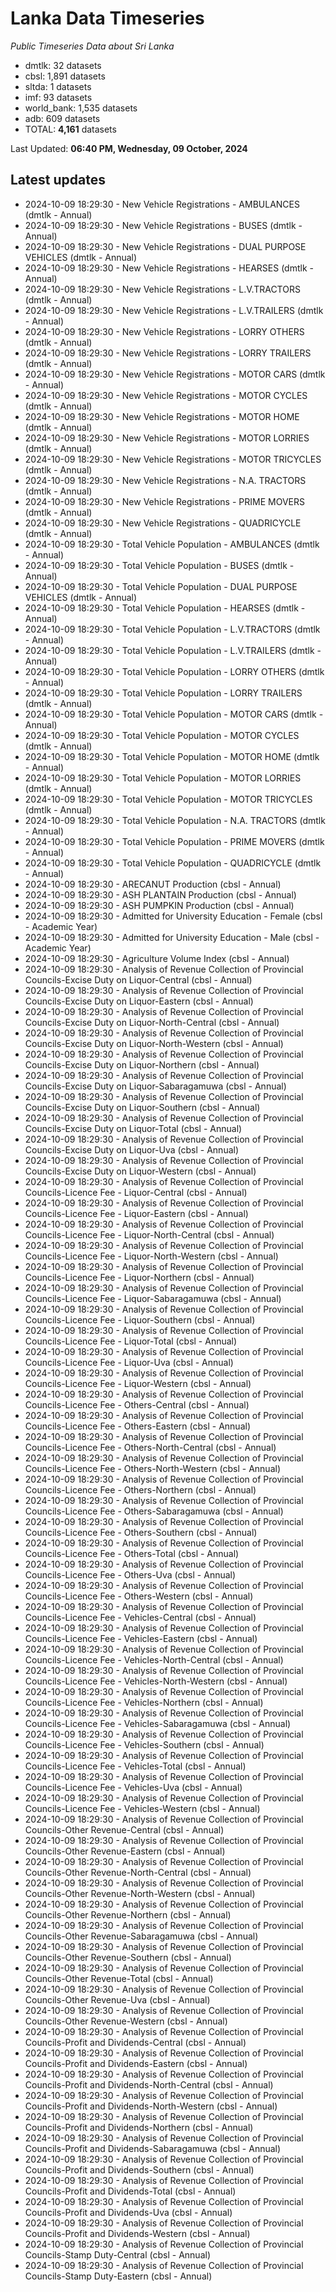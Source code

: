 # Lanka Data Timeseries
*Public Timeseries Data about Sri Lanka*

* dmtlk: 32 datasets
* cbsl: 1,891 datasets
* sltda: 1 datasets
* imf: 93 datasets
* world_bank: 1,535 datasets
* adb: 609 datasets
* TOTAL: **4,161** datasets

Last Updated: **06:40 PM, Wednesday, 09 October, 2024**

## Latest updates

* 2024-10-09 18:29:30 - New Vehicle Registrations - AMBULANCES (dmtlk - Annual)
* 2024-10-09 18:29:30 - New Vehicle Registrations - BUSES (dmtlk - Annual)
* 2024-10-09 18:29:30 - New Vehicle Registrations - DUAL PURPOSE VEHICLES (dmtlk - Annual)
* 2024-10-09 18:29:30 - New Vehicle Registrations - HEARSES (dmtlk - Annual)
* 2024-10-09 18:29:30 - New Vehicle Registrations - L.V.TRACTORS (dmtlk - Annual)
* 2024-10-09 18:29:30 - New Vehicle Registrations - L.V.TRAILERS (dmtlk - Annual)
* 2024-10-09 18:29:30 - New Vehicle Registrations - LORRY OTHERS (dmtlk - Annual)
* 2024-10-09 18:29:30 - New Vehicle Registrations - LORRY TRAILERS (dmtlk - Annual)
* 2024-10-09 18:29:30 - New Vehicle Registrations - MOTOR CARS (dmtlk - Annual)
* 2024-10-09 18:29:30 - New Vehicle Registrations - MOTOR CYCLES (dmtlk - Annual)
* 2024-10-09 18:29:30 - New Vehicle Registrations - MOTOR HOME (dmtlk - Annual)
* 2024-10-09 18:29:30 - New Vehicle Registrations - MOTOR LORRIES (dmtlk - Annual)
* 2024-10-09 18:29:30 - New Vehicle Registrations - MOTOR TRICYCLES (dmtlk - Annual)
* 2024-10-09 18:29:30 - New Vehicle Registrations - N.A. TRACTORS (dmtlk - Annual)
* 2024-10-09 18:29:30 - New Vehicle Registrations - PRIME MOVERS (dmtlk - Annual)
* 2024-10-09 18:29:30 - New Vehicle Registrations - QUADRICYCLE (dmtlk - Annual)
* 2024-10-09 18:29:30 - Total Vehicle Population - AMBULANCES (dmtlk - Annual)
* 2024-10-09 18:29:30 - Total Vehicle Population - BUSES (dmtlk - Annual)
* 2024-10-09 18:29:30 - Total Vehicle Population - DUAL PURPOSE VEHICLES (dmtlk - Annual)
* 2024-10-09 18:29:30 - Total Vehicle Population - HEARSES (dmtlk - Annual)
* 2024-10-09 18:29:30 - Total Vehicle Population - L.V.TRACTORS (dmtlk - Annual)
* 2024-10-09 18:29:30 - Total Vehicle Population - L.V.TRAILERS (dmtlk - Annual)
* 2024-10-09 18:29:30 - Total Vehicle Population - LORRY OTHERS (dmtlk - Annual)
* 2024-10-09 18:29:30 - Total Vehicle Population - LORRY TRAILERS (dmtlk - Annual)
* 2024-10-09 18:29:30 - Total Vehicle Population - MOTOR CARS (dmtlk - Annual)
* 2024-10-09 18:29:30 - Total Vehicle Population - MOTOR CYCLES (dmtlk - Annual)
* 2024-10-09 18:29:30 - Total Vehicle Population - MOTOR HOME (dmtlk - Annual)
* 2024-10-09 18:29:30 - Total Vehicle Population - MOTOR LORRIES (dmtlk - Annual)
* 2024-10-09 18:29:30 - Total Vehicle Population - MOTOR TRICYCLES (dmtlk - Annual)
* 2024-10-09 18:29:30 - Total Vehicle Population - N.A. TRACTORS (dmtlk - Annual)
* 2024-10-09 18:29:30 - Total Vehicle Population - PRIME MOVERS (dmtlk - Annual)
* 2024-10-09 18:29:30 - Total Vehicle Population - QUADRICYCLE (dmtlk - Annual)
* 2024-10-09 18:29:30 - ARECANUT Production (cbsl - Annual)
* 2024-10-09 18:29:30 - ASH PLANTAIN Production (cbsl - Annual)
* 2024-10-09 18:29:30 - ASH PUMPKIN Production (cbsl - Annual)
* 2024-10-09 18:29:30 - Admitted for University Education - Female (cbsl - Academic Year)
* 2024-10-09 18:29:30 - Admitted for University Education - Male (cbsl - Academic Year)
* 2024-10-09 18:29:30 - Agriculture Volume Index (cbsl - Annual)
* 2024-10-09 18:29:30 - Analysis of Revenue Collection of Provincial Councils-Excise Duty on Liquor-Central (cbsl - Annual)
* 2024-10-09 18:29:30 - Analysis of Revenue Collection of Provincial Councils-Excise Duty on Liquor-Eastern (cbsl - Annual)
* 2024-10-09 18:29:30 - Analysis of Revenue Collection of Provincial Councils-Excise Duty on Liquor-North-Central (cbsl - Annual)
* 2024-10-09 18:29:30 - Analysis of Revenue Collection of Provincial Councils-Excise Duty on Liquor-North-Western (cbsl - Annual)
* 2024-10-09 18:29:30 - Analysis of Revenue Collection of Provincial Councils-Excise Duty on Liquor-Northern (cbsl - Annual)
* 2024-10-09 18:29:30 - Analysis of Revenue Collection of Provincial Councils-Excise Duty on Liquor-Sabaragamuwa (cbsl - Annual)
* 2024-10-09 18:29:30 - Analysis of Revenue Collection of Provincial Councils-Excise Duty on Liquor-Southern (cbsl - Annual)
* 2024-10-09 18:29:30 - Analysis of Revenue Collection of Provincial Councils-Excise Duty on Liquor-Total (cbsl - Annual)
* 2024-10-09 18:29:30 - Analysis of Revenue Collection of Provincial Councils-Excise Duty on Liquor-Uva (cbsl - Annual)
* 2024-10-09 18:29:30 - Analysis of Revenue Collection of Provincial Councils-Excise Duty on Liquor-Western (cbsl - Annual)
* 2024-10-09 18:29:30 - Analysis of Revenue Collection of Provincial Councils-Licence Fee - Liquor-Central (cbsl - Annual)
* 2024-10-09 18:29:30 - Analysis of Revenue Collection of Provincial Councils-Licence Fee - Liquor-Eastern (cbsl - Annual)
* 2024-10-09 18:29:30 - Analysis of Revenue Collection of Provincial Councils-Licence Fee - Liquor-North-Central (cbsl - Annual)
* 2024-10-09 18:29:30 - Analysis of Revenue Collection of Provincial Councils-Licence Fee - Liquor-North-Western (cbsl - Annual)
* 2024-10-09 18:29:30 - Analysis of Revenue Collection of Provincial Councils-Licence Fee - Liquor-Northern (cbsl - Annual)
* 2024-10-09 18:29:30 - Analysis of Revenue Collection of Provincial Councils-Licence Fee - Liquor-Sabaragamuwa (cbsl - Annual)
* 2024-10-09 18:29:30 - Analysis of Revenue Collection of Provincial Councils-Licence Fee - Liquor-Southern (cbsl - Annual)
* 2024-10-09 18:29:30 - Analysis of Revenue Collection of Provincial Councils-Licence Fee - Liquor-Total (cbsl - Annual)
* 2024-10-09 18:29:30 - Analysis of Revenue Collection of Provincial Councils-Licence Fee - Liquor-Uva (cbsl - Annual)
* 2024-10-09 18:29:30 - Analysis of Revenue Collection of Provincial Councils-Licence Fee - Liquor-Western (cbsl - Annual)
* 2024-10-09 18:29:30 - Analysis of Revenue Collection of Provincial Councils-Licence Fee - Others-Central (cbsl - Annual)
* 2024-10-09 18:29:30 - Analysis of Revenue Collection of Provincial Councils-Licence Fee - Others-Eastern (cbsl - Annual)
* 2024-10-09 18:29:30 - Analysis of Revenue Collection of Provincial Councils-Licence Fee - Others-North-Central (cbsl - Annual)
* 2024-10-09 18:29:30 - Analysis of Revenue Collection of Provincial Councils-Licence Fee - Others-North-Western (cbsl - Annual)
* 2024-10-09 18:29:30 - Analysis of Revenue Collection of Provincial Councils-Licence Fee - Others-Northern (cbsl - Annual)
* 2024-10-09 18:29:30 - Analysis of Revenue Collection of Provincial Councils-Licence Fee - Others-Sabaragamuwa (cbsl - Annual)
* 2024-10-09 18:29:30 - Analysis of Revenue Collection of Provincial Councils-Licence Fee - Others-Southern (cbsl - Annual)
* 2024-10-09 18:29:30 - Analysis of Revenue Collection of Provincial Councils-Licence Fee - Others-Total (cbsl - Annual)
* 2024-10-09 18:29:30 - Analysis of Revenue Collection of Provincial Councils-Licence Fee - Others-Uva (cbsl - Annual)
* 2024-10-09 18:29:30 - Analysis of Revenue Collection of Provincial Councils-Licence Fee - Others-Western (cbsl - Annual)
* 2024-10-09 18:29:30 - Analysis of Revenue Collection of Provincial Councils-Licence Fee - Vehicles-Central (cbsl - Annual)
* 2024-10-09 18:29:30 - Analysis of Revenue Collection of Provincial Councils-Licence Fee - Vehicles-Eastern (cbsl - Annual)
* 2024-10-09 18:29:30 - Analysis of Revenue Collection of Provincial Councils-Licence Fee - Vehicles-North-Central (cbsl - Annual)
* 2024-10-09 18:29:30 - Analysis of Revenue Collection of Provincial Councils-Licence Fee - Vehicles-North-Western (cbsl - Annual)
* 2024-10-09 18:29:30 - Analysis of Revenue Collection of Provincial Councils-Licence Fee - Vehicles-Northern (cbsl - Annual)
* 2024-10-09 18:29:30 - Analysis of Revenue Collection of Provincial Councils-Licence Fee - Vehicles-Sabaragamuwa (cbsl - Annual)
* 2024-10-09 18:29:30 - Analysis of Revenue Collection of Provincial Councils-Licence Fee - Vehicles-Southern (cbsl - Annual)
* 2024-10-09 18:29:30 - Analysis of Revenue Collection of Provincial Councils-Licence Fee - Vehicles-Total (cbsl - Annual)
* 2024-10-09 18:29:30 - Analysis of Revenue Collection of Provincial Councils-Licence Fee - Vehicles-Uva (cbsl - Annual)
* 2024-10-09 18:29:30 - Analysis of Revenue Collection of Provincial Councils-Licence Fee - Vehicles-Western (cbsl - Annual)
* 2024-10-09 18:29:30 - Analysis of Revenue Collection of Provincial Councils-Other Revenue-Central (cbsl - Annual)
* 2024-10-09 18:29:30 - Analysis of Revenue Collection of Provincial Councils-Other Revenue-Eastern (cbsl - Annual)
* 2024-10-09 18:29:30 - Analysis of Revenue Collection of Provincial Councils-Other Revenue-North-Central (cbsl - Annual)
* 2024-10-09 18:29:30 - Analysis of Revenue Collection of Provincial Councils-Other Revenue-North-Western (cbsl - Annual)
* 2024-10-09 18:29:30 - Analysis of Revenue Collection of Provincial Councils-Other Revenue-Northern (cbsl - Annual)
* 2024-10-09 18:29:30 - Analysis of Revenue Collection of Provincial Councils-Other Revenue-Sabaragamuwa (cbsl - Annual)
* 2024-10-09 18:29:30 - Analysis of Revenue Collection of Provincial Councils-Other Revenue-Southern (cbsl - Annual)
* 2024-10-09 18:29:30 - Analysis of Revenue Collection of Provincial Councils-Other Revenue-Total (cbsl - Annual)
* 2024-10-09 18:29:30 - Analysis of Revenue Collection of Provincial Councils-Other Revenue-Uva (cbsl - Annual)
* 2024-10-09 18:29:30 - Analysis of Revenue Collection of Provincial Councils-Other Revenue-Western (cbsl - Annual)
* 2024-10-09 18:29:30 - Analysis of Revenue Collection of Provincial Councils-Profit and Dividends-Central (cbsl - Annual)
* 2024-10-09 18:29:30 - Analysis of Revenue Collection of Provincial Councils-Profit and Dividends-Eastern (cbsl - Annual)
* 2024-10-09 18:29:30 - Analysis of Revenue Collection of Provincial Councils-Profit and Dividends-North-Central (cbsl - Annual)
* 2024-10-09 18:29:30 - Analysis of Revenue Collection of Provincial Councils-Profit and Dividends-North-Western (cbsl - Annual)
* 2024-10-09 18:29:30 - Analysis of Revenue Collection of Provincial Councils-Profit and Dividends-Northern (cbsl - Annual)
* 2024-10-09 18:29:30 - Analysis of Revenue Collection of Provincial Councils-Profit and Dividends-Sabaragamuwa (cbsl - Annual)
* 2024-10-09 18:29:30 - Analysis of Revenue Collection of Provincial Councils-Profit and Dividends-Southern (cbsl - Annual)
* 2024-10-09 18:29:30 - Analysis of Revenue Collection of Provincial Councils-Profit and Dividends-Total (cbsl - Annual)
* 2024-10-09 18:29:30 - Analysis of Revenue Collection of Provincial Councils-Profit and Dividends-Uva (cbsl - Annual)
* 2024-10-09 18:29:30 - Analysis of Revenue Collection of Provincial Councils-Profit and Dividends-Western (cbsl - Annual)
* 2024-10-09 18:29:30 - Analysis of Revenue Collection of Provincial Councils-Stamp Duty-Central (cbsl - Annual)
* 2024-10-09 18:29:30 - Analysis of Revenue Collection of Provincial Councils-Stamp Duty-Eastern (cbsl - Annual)